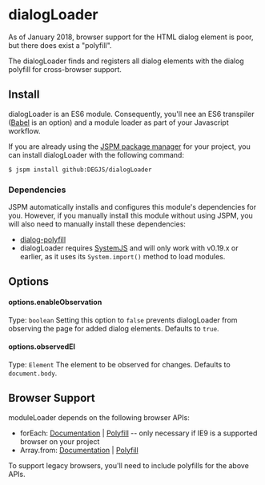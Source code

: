 # dialogLoader
As of January 2018, browser support for the HTML dialog element is poor, but there does exist a "polyfill".

The dialogLoader finds and registers all dialog elements with the dialog polyfill for cross-browser support.

## Install
dialogLoader is an ES6 module. Consequently, you'll nee an ES6 transpiler ([Babel](https://babeljs.io) is an option) and a module loader as part of your Javascript workflow.

If you are already using the [JSPM package manager](http://jspm.io) for your project, you can install dialogLoader with the following command:

```
$ jspm install github:DEGJS/dialogLoader
```

### Dependencies
JSPM automatically installs and configures this module's dependencies for you. However, if you manually install this module without using JSPM, you will also need to manually install these dependencies:

* [dialog-polyfill](https://github.com/GoogleChrome/dialog-polyfill)
* dialogLoader requires [SystemJS](https://github.com/systemjs/systemjs) and will only work with v0.19.x or earlier, as it uses its `System.import()` method to load modules.

## Options
#### options.enableObservation
Type: `boolean`
Setting this option to `false` prevents dialogLoader from observing the page for added dialog elements. Defaults to `true`.

#### options.observedEl
Type: `Element`
The element to be observed for changes. Defaults to `document.body`.

## Browser Support
moduleLoader depends on the following browser APIs:

+ forEach: [Documentation](https://developer.mozilla.org/en-US/docs/Web/JavaScript/Reference/Global_Objects/Array/forEach) | [Polyfill](https://developer.mozilla.org/en-US/docs/Web/JavaScript/Reference/Global_Objects/Array/forEach#Polyfill) -- only necessary if IE9 is a supported browser on your project
+ Array.from: [Documentation](https://developer.mozilla.org/en-US/docs/Web/JavaScript/Reference/Global_Objects/Array/from) | [Polyfill](https://developer.mozilla.org/en-US/docs/Web/JavaScript/Reference/Global_Objects/Array/from#Polyfill)

To support legacy browsers, you'll need to include polyfills for the above APIs.